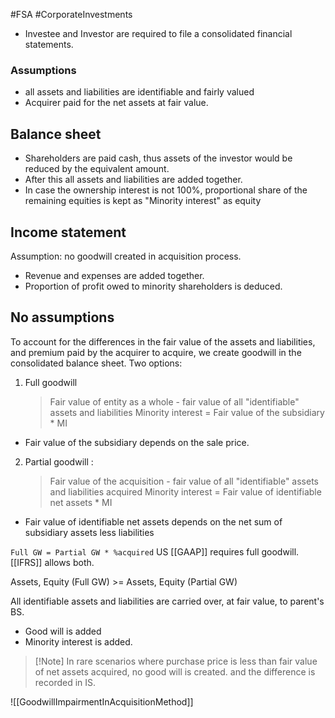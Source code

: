 #FSA #CorporateInvestments 

- Investee and Investor are required to file a consolidated financial statements. 

### Assumptions
- all assets and liabilities are identifiable and fairly valued
- Acquirer paid for the net assets at fair value. 

## Balance sheet 
- Shareholders are paid cash, thus assets of the investor would be reduced by the equivalent amount. 
- After this all assets and liabilities are added together. 
- In case the ownership interest is not 100%, proportional share of the remaining equities is kept as "Minority interest" as equity 

## Income statement  
Assumption: no goodwill created in acquisition process. 
- Revenue and expenses are added together. 
- Proportion of profit owed to minority shareholders is deduced. 

## No assumptions 
To account for the differences in the fair value of the assets and liabilities, and premium paid by the acquirer to acquire, we create goodwill in the consolidated balance sheet. 
Two options: 
1. Full goodwill 
   > Fair value of entity as a whole - fair value of all "identifiable" assets and liabilities 
   Minority interest = Fair value of the subsidiary * MI
- Fair value of the subsidiary depends on the sale price. 

2. Partial goodwill : 
   > Fair value of the acquisition - fair value of all "identifiable" assets and liabilities acquired
Minority interest = Fair value of identifiable net assets * MI
- Fair value of identifiable net assets depends on the net sum of subsidiary assets less liabilities 


`Full GW = Partial GW * %acquired`
US [[GAAP]] requires full goodwill. 
[[IFRS]] allows both. 

Assets, Equity (Full GW) >= Assets, Equity (Partial GW)

All identifiable assets and liabilities are carried over, at fair value, to parent's BS. 
- Good will is added 
- Minority interest is added. 

> [!Note] In rare scenarios where purchase price is less than fair value of net assets acquired, no good will is created. and the difference is recorded in IS. 


![[GoodwillImpairmentInAcquisitionMethod]]
